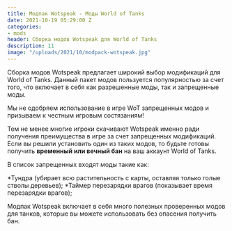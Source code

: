 ```yaml
---
title: Модпак Wotspeak - Моды World of Tanks
date: 2021-10-19 05:29:00 Z
categories:
- mods
header: Сборка модов Wotspeak для World of Tanks
description: 11
image: "/uploads/2021/10/modpack-wotspeak.jpg"
---
```


Сборка модов Wotspeak предлагает широкий выбор модификаций для World of Tanks. Данный пакет модов пользуется популярностью за счет того, что включает в себя как разрешенные моды, так и запрещенные моды.

Мы не одобряем использование в игре WoT запрещенных модов и призываем к честным игровым состязаниям!

Тем не менее многие игроки скачивают Wotspeak именно ради получения преимущества в игре за счет запрещенных модификаций. Если вы решили установить один из таких модов, то будьте готовы получить **временный или вечный бан** на ваш аккаунт World of Tanks.

В список запрещенных входят моды такие как:

*Тундра (убирает всю растительность с карты, оставляя только голые стволы деревьев);
*Таймер перезарядки врагов (показывает время перезарядки врагов);

Модпак Wotspeak включает в себя много полезных проверенных модов для танков, которые вы можете использовать без опасения получить бан.




